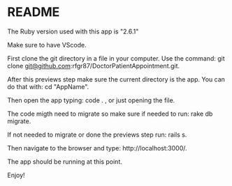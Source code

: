 # README

The Ruby version used with this app is "2.6.1"

Make sure to have VScode.

First clone the git directory in a file in your computer. 
Use the command: git clone git@github.com:rfgr87/DoctorPatientAppointment.git.

After this previews step make sure the current directory is the app.
You can do that with: cd "AppName".

Then open the app typing: code . , or just opening the file.

The code migth need to migrate so make sure if needed to run: rake db migrate.

If not needed to migrate or done the previews step run: rails s.

Then navigate to the browser and type: http://localhost:3000/.

The app should be running at this point.

Enjoy!


